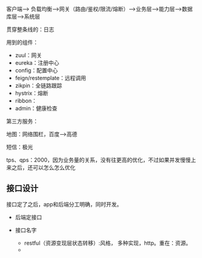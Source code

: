 客户端--> 负载均衡-->网关（路由/鉴权/限流/熔断）-->业务层-->能力层-->数据库层-->系统层

贯穿整条线的：日志



用到的组件：

* zuul：网关
* eureka：注册中心
*  config：配置中心
* feign/restemplate：远程调用
* zikpin：全链路跟踪
* hystrix：熔断
* ribbon：
* admin：健康检查



第三方服务：

地图：网络围栏，百度-->高德

短信：极光



tps、qps：2000，因为业务量的关系，没有往更高的优化，不过如果并发慢慢上来之后，还可以怎么怎么优化





## 接口设计

接口定了之后，app和后端分工明确，同时开发。

* 后端定接口
* 接口名字   



	* restful（资源变现层状态转移）:风格，  多种实现，http。重在：资源。
	* 